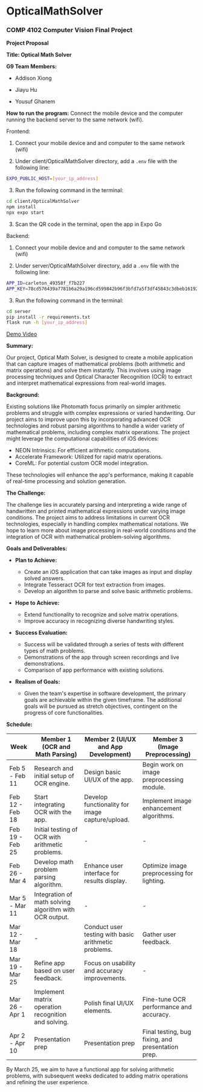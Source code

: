 # OpticalMathSolver
### COMP 4102 Computer Vision Final Project
**Project Proposal**

**Title: Optical Math Solver**

**G9 Team Members:**

- Addison Xiong

- Jiayu Hu

- Yousuf Ghanem

**How to run the program:**
Connect the mobile device and the computer running the backend server to the same network (wifi).

Frontend:

1. Connect your mobile device and and computer to the same network (wifi)

2. Under client/OpticalMathSolver directory, add a `.env` file with the following line: 
```bash
EXPO_PUBLIC_HOST=[your_ip_address]
```

3. Run the following command in the terminal:

```bash
cd client/OpticalMathSolver
npm install
npx expo start
```

3. Scan the QR code in the terminal, open the app in Expo Go

Backend:

1. Connect your mobile device and and computer to the same network (wifi)

2. Under server/OpticalMathSolver directory, add a `.env` file with the following line: 
```bash
APP_ID=carleton_49358f_f7b227
APP_KEY=78cd576439a7781b6a29a196cd599842b96f3bfd7a5f3df45843c3dbeb161924
```

3. Run the following command in the terminal:

```bash
cd server
pip install -r requirements.txt
flask run -h [your_ip_address]
```

[Demo Video](https://youtu.be/fKWOTPsrhBs)


**Summary:**

Our project, Optical Math Solver, is designed to create a mobile application that can capture images of mathematical problems (both arithmetic and matrix operations) and solve them instantly. This involves using image processing techniques and Optical Character Recognition (OCR) to extract and interpret mathematical expressions from real-world images.

**Background:**

Existing solutions like Photomath focus primarily on simpler arithmetic problems and struggle with complex expressions or varied handwriting. Our project aims to improve upon this by incorporating advanced OCR technologies and robust parsing algorithms to handle a wider variety of mathematical problems, including complex matrix operations. The project might leverage the computational capabilities of iOS devices:

- NEON Intrinsics: For efficient arithmetic computations.
- Accelerate Framework: Utilized for rapid matrix operations.
- CoreML: For potential custom OCR model integration.

These technologies will enhance the app's performance, making it capable of real-time processing and solution generation.

**The Challenge:**

The challenge lies in accurately parsing and interpreting a wide range of handwritten and printed mathematical expressions under varying image conditions. The project aims to address limitations in current OCR technologies, especially in handling complex mathematical notations. We hope to learn more about image processing in real-world conditions and the integration of OCR with mathematical problem-solving algorithms.

**Goals and Deliverables:**

- **Plan to Achieve:**
  - Create an iOS application that can take images as input and display solved answers.
  - Integrate Tesseract OCR for text extraction from images.
  - Develop an algorithm to parse and solve basic arithmetic problems.
- **Hope to Achieve:**
  - Extend functionality to recognize and solve matrix operations.
  - Improve accuracy in recognizing diverse handwriting styles.

- **Success Evaluation:**
  - Success will be validated through a series of tests with different types of math problems.
  - Demonstrations of the app through screen recordings and live demonstrations.
  - Comparison of app performance with existing solutions.

- **Realism of Goals:**
  - Given the team's expertise in software development, the primary goals are achievable within the given timeframe. The additional goals will be pursued as stretch objectives, contingent on the progress of core functionalities.

**Schedule:**

| **Week** | **Member 1 (OCR and Math Parsing)** | **Member 2 (UI/UX and App Development)** | **Member 3 (Image Preprocessing)** |
| --- | --- | --- | --- |
| Feb 5 - Feb 11 | Research and initial setup of OCR engine. | Design basic UI/UX of the app. | Begin work on image preprocessing module. |
| Feb 12 - Feb 18 | Start integrating OCR with the app. | Develop functionality for image capture/upload. | Implement image enhancement algorithms. |
| Feb 19 - Feb 25 | Initial testing of OCR with arithmetic problems. | - | - |
| Feb 26 - Mar 4 | Develop math problem parsing algorithm. | Enhance user interface for results display. | Optimize image preprocessing for lighting. |
| Mar 5 - Mar 11 | Integration of math solving algorithm with OCR output. | - | - |
| Mar 12 - Mar 18 | - | Conduct user testing with basic arithmetic problems. | Gather user feedback. |
| Mar 19 - Mar 25 | Refine app based on user feedback. | Focus on usability and accuracy improvements. | - |
| Mar 26 - Apr 1 | Implement matrix operation recognition and solving. | Polish final UI/UX elements. | Fine-tune OCR performance and accuracy. |
| Apr 2 - Apr 10 | Presentation prep | Presentation prep | Final testing, bug fixing, and presentation prep. |

By March 25, we aim to have a functional app for solving arithmetic problems, with subsequent weeks dedicated to adding matrix operations and refining the user experience.
